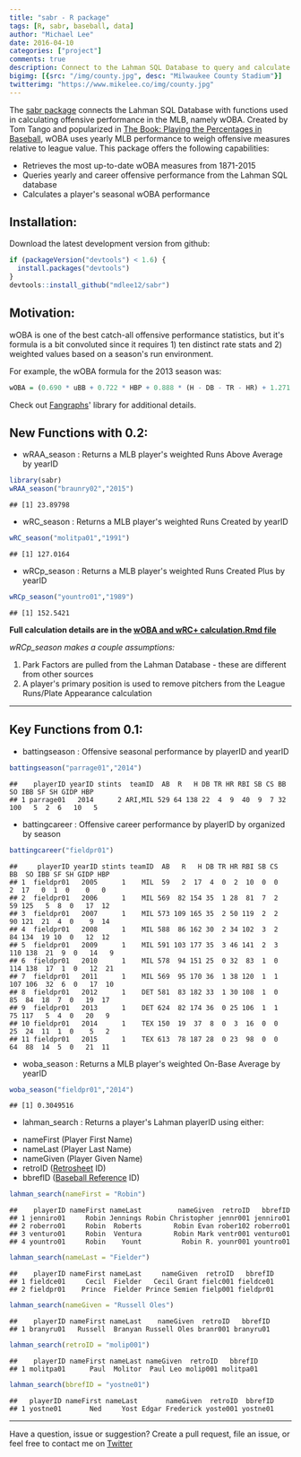 ```yaml
---
title: "sabr - R package"
tags: [R, sabr, baseball, data]
author: "Michael Lee"
date: 2016-04-10
categories: ["project"]
comments: true
description: Connect to the Lahman SQL Database to query and calculate MLB offensive performance statistics
bigimg: [{src: "/img/county.jpg", desc: "Milwaukee County Stadium"}]
twitterimg: "https://www.mikelee.co/img/county.jpg"
---
```


The [sabr package](https://github.com/mikeleeco/sabr/) connects the Lahman SQL Database with functions used in calculating offensive performance in the MLB, namely wOBA. Created by Tom Tango and popularized in [The Book: Playing the Percentages in Baseball](http://www.insidethebook.com/woba.shtml), wOBA uses yearly MLB performance to weigh offensive measures relative to league value. This package offers the following capabilities:

- Retrieves the most up-to-date wOBA measures from 1871-2015
- Queries yearly and career offensive performance from the Lahman SQL database
- Calculates a player's seasonal wOBA performance

## Installation:

Download the latest development version from github:


```r
if (packageVersion("devtools") < 1.6) {
  install.packages("devtools")
}
devtools::install_github("mdlee12/sabr")
```

## Motivation:

wOBA is one of the best catch-all offensive performance statistics, but it's formula is a bit convoluted since it requires 1) ten distinct rate stats and 2) weighted values based on a season's run environment. 

For example, the wOBA formula for the 2013 season was:


```r
wOBA = (0.690 * uBB + 0.722 * HBP + 0.888 * (H - DB - TR - HR) + 1.271 * DB + 1.616 * TR + 2.101 * HR) / (AB + BB - IBB + SF + HBP)
```
Check out [Fangraphs](http://www.fangraphs.com/library/offense/woba/)' library for additional details.

## New Functions with 0.2:

* wRAA_season : Returns a MLB player's weighted Runs Above Average by yearID

```r
library(sabr)
wRAA_season("braunry02","2015")
```

```
## [1] 23.89798
```

* wRC_season : Returns a MLB player's weighted Runs Created by yearID

```r
wRC_season("molitpa01","1991")
```

```
## [1] 127.0164
```

* wRCp_season : Returns a MLB player's weighted Runs Created Plus by yearID

```r
wRCp_season("yountro01","1989")
```

```
## [1] 152.5421
```
**Full calculation details are in the [wOBA and wRC+ calculation.Rmd file](https://github.com/mdlee12/sabr/blob/master/vignettes/wOBA%20and%20wRC%2B%20calculation.Rmd)**

*wRCp_season makes a couple assumptions:*
1. Park Factors are pulled from the Lahman Database - these are different from other sources
2. A player's primary position is used to remove pitchers from the League Runs/Plate Appearance calculation

******

## Key Functions from 0.1:

* battingseason : Offensive seasonal performance by playerID and yearID

```r
battingseason("parrage01","2014")
```

```
##    playerID yearID stints  teamID  AB  R   H DB TR HR RBI SB CS BB  SO IBB SF SH GIDP HBP
## 1 parrage01   2014      2 ARI,MIL 529 64 138 22  4  9  40  9  7 32 100   5  2  6   10   5
```

* battingcareer : Offensive career performance by playerID by organized by season

```r
battingcareer("fieldpr01")
```

```
##     playerID yearID stints teamID  AB   R   H DB TR HR RBI SB CS  BB  SO IBB SF SH GIDP HBP
## 1  fieldpr01   2005      1    MIL  59   2  17  4  0  2  10  0  0   2  17   0  1  0    0   0
## 2  fieldpr01   2006      1    MIL 569  82 154 35  1 28  81  7  2  59 125   5  8  0   17  12
## 3  fieldpr01   2007      1    MIL 573 109 165 35  2 50 119  2  2  90 121  21  4  0    9  14
## 4  fieldpr01   2008      1    MIL 588  86 162 30  2 34 102  3  2  84 134  19 10  0   12  12
## 5  fieldpr01   2009      1    MIL 591 103 177 35  3 46 141  2  3 110 138  21  9  0   14   9
## 6  fieldpr01   2010      1    MIL 578  94 151 25  0 32  83  1  0 114 138  17  1  0   12  21
## 7  fieldpr01   2011      1    MIL 569  95 170 36  1 38 120  1  1 107 106  32  6  0   17  10
## 8  fieldpr01   2012      1    DET 581  83 182 33  1 30 108  1  0  85  84  18  7  0   19  17
## 9  fieldpr01   2013      1    DET 624  82 174 36  0 25 106  1  1  75 117   5  4  0   20   9
## 10 fieldpr01   2014      1    TEX 150  19  37  8  0  3  16  0  0  25  24  11  1  0    5   2
## 11 fieldpr01   2015      1    TEX 613  78 187 28  0 23  98  0  0  64  88  14  5  0   21  11
```

* woba_season : Returns a MLB player's weighted On-Base Average by yearID

```r
woba_season("fieldpr01","2014")
```

```
## [1] 0.3049516
```


* lahman_search : Returns a player's Lahman playerID using either:
 + nameFirst (Player First Name)
 + nameLast (Player Last Name)
 + nameGiven (Player Given Name)
 + retroID ([Retrosheet](http://www.retrosheet.org/retroID.htm) ID)
 + bbrefID ([Baseball Reference](http://www.baseball-reference.com/players/) ID)

```r
lahman_search(nameFirst = "Robin")
```

```
##    playerID nameFirst nameLast         nameGiven  retroID   bbrefID
## 1 jenniro01     Robin Jennings Robin Christopher jennr001 jenniro01
## 2 roberro01     Robin  Roberts        Robin Evan rober102 roberro01
## 3 venturo01     Robin  Ventura        Robin Mark ventr001 venturo01
## 4 yountro01     Robin    Yount          Robin R. younr001 yountro01
```

```r
lahman_search(nameLast = "Fielder")
```

```
##    playerID nameFirst nameLast     nameGiven  retroID   bbrefID
## 1 fieldce01     Cecil  Fielder   Cecil Grant fielc001 fieldce01
## 2 fieldpr01    Prince  Fielder Prince Semien fielp001 fieldpr01
```

```r
lahman_search(nameGiven = "Russell Oles")
```

```
##    playerID nameFirst nameLast    nameGiven  retroID   bbrefID
## 1 branyru01   Russell  Branyan Russell Oles branr001 branyru01
```

```r
lahman_search(retroID = "molip001")
```

```
##    playerID nameFirst nameLast nameGiven  retroID   bbrefID
## 1 molitpa01      Paul  Molitor  Paul Leo molip001 molitpa01
```

```r
lahman_search(bbrefID = "yostne01")
```

```
##   playerID nameFirst nameLast       nameGiven  retroID  bbrefID
## 1 yostne01       Ned     Yost Edgar Frederick yoste001 yostne01
```

******
Have a question, issue or suggestion? Create a pull request, file an issue, or feel free to contact me on [Twitter](https://twitter.com/mikeleeco)

